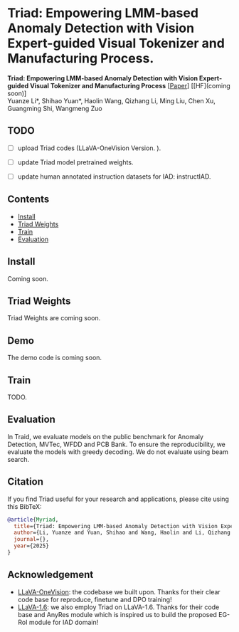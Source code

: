 #  Triad: Empowering LMM-based Anomaly Detection with Vision Expert-guided Visual Tokenizer and Manufacturing Process.

**Triad: Empowering LMM-based Anomaly Detection with Vision Expert-guided Visual Tokenizer and Manufacturing Process** [[Paper]()] [[HF](coming soon)] <br>
Yuanze Li*, Shihao Yuan*, Haolin Wang, Qizhang Li, Ming Liu, Chen Xu, Guangming Shi, Wangmeng Zuo


## TODO
- [ ] upload Triad codes (LLaVA-OneVision Version. ).
- [ ] update Triad model pretrained weights.
- [ ] update human annotated instruction datasets for IAD: instructIAD.


## Contents
- [Install](#install)
- [Triad Weights](#Triad-Weights)
- [Train](#train)
- [Evaluation](#evaluation)

## Install
Coming soon.

## Triad Weights
Triad Weights are coming soon. 

## Demo

The demo code is coming soon.

## Train

TODO. 

## Evaluation

In Traid, we evaluate models on the public benchmark for Anomaly Detection, MVTec, WFDD and PCB Bank. To ensure the reproducibility, we evaluate the models with greedy decoding. We do not evaluate using beam search.

## Citation

If you find Triad useful for your research and applications, please cite using this BibTeX:
```bibtex
@article{Myriad,
  title={Triad: Empowering LMM-based Anomaly Detection with Vision Expert-guided Visual Tokenizer and Manufacturing Process},
  author={Li, Yuanze and Yuan, Shihao and Wang, Haolin and Li, Qizhang and Liu, Ming and Xu, Chen and Shi, Guangming and Zuo, Wangmeng},
  journal={},
  year={2025}
}
```

## Acknowledgement

- [LLaVA-OneVision](https://github.com/LLaVA-VL/LLaVA-NeXT): the codebase we built upon. Thanks for their clear code base for reproduce, finetune and DPO training!
- [LLaVA-1.6](https://github.com/haotian-liu/LLaVA): we also employ Triad on LLaVA-1.6. Thanks for their code base and AnyRes module which is inspired us to build the proposed EG-RoI module for IAD domain!
